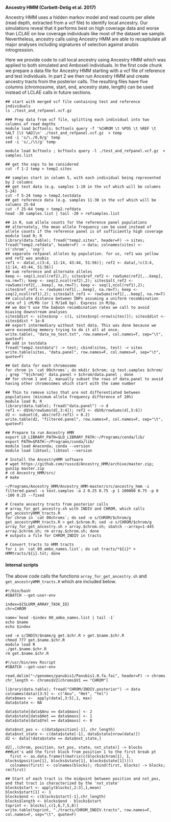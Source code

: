 **Ancestry HMM (Corbett-Detig et al. 2017)**

Ancestry HMM uses a hidden markov model and read counts per allele (read depth, extracted from a vcf file) to identify local ancestry. Our simulations reveal that it performs best on high coverage data and worse than LCLAE on low coverage individuals like most of the dataset we sample. Nevertheless, ancestry calls using Ancestry HMM are able to recapitulate all major analyses including signatures of selection against anubis introgression. 

Here we provide code to call local ancestry using Ancestry HMM which was applied to both simulated and Amboseli individuals. In the first code chunk we prepare a data file for Ancestry HMM starting with a vcf file of reference and test individuals. In part 2 we then run Ancestry HMM and create ancestry tracts from the posterior calls. The resulting files have five columns (chromosome, start, end, ancestry state, length) can be used instead of LCLAE calls in future sections. 

```console 
## start with merged vcf file containing test and reference individuals
ls ./test_and_refpanel.vcf.gz 

### Prep data from vcf file, splitting each individual into two columns of read depths 
module load bcftools; bcftools query -f '%CHROM \t %POS \t %REF \t %ALT [\t %AD]\n' ./test_and_refpanel.vcf.gz  > temp
sed -i 's/\./0,0/g' temp
sed -i 's/,/\t/g' temp

module load bcftools ; bcftools query -l ./test_and_refpanel.vcf.gz  > samples.list

## get the snps to be considered
cut -f 1-2 temp > temp2.sites 

## samples start in column 5, with each individual being represented by 2 columns
## get test data (e.g. samples 1-10 in the vcf which will be columns 5-24)
cut -f 5-24 temp > temp2.testdata
## get reference data (e.g. samples 11-30 in the vcf which will be columns 25-64
cut -f 25-64 temp > temp2.refdata
head -30 samples.list | tail -20 > refsamples.list

## in R, sum allele counts for the reference panel populations 
## alternately, the mean allele frequency can be used instead of allele counts if the reference panel is of sufficiently high coverage
module load R; R
library(data.table); fread("temp2.sites", header=F) -> sites; fread("temp2.refdata", header=F) -> data; colnames(sites) <- c('chrom', 'snp')
## separate refpanel alleles by population. for us, ref1 was yellow and ref2 was anubis
ref1 <- data[,c(3:4, 11:14, 43:44, 51:56)]; ref2 <- data[,!c(3:4, 11:14, 43:44, 51:56)] 
## sum reference and alternate alleles
keep <- seq(1,ncol(ref2),2); sites$ref_ref2 <- rowSums(ref2[,..keep], na.rm=T); keep <- seq(2,ncol(ref2),2); sites$alt_ref2 <- rowSums(ref2[,..keep], na.rm=T); keep <- seq(1,ncol(ref1),2); sites$ref_ref1 <- rowSums(ref1[,..keep], na.rm=T); keep <- seq(2,ncol(ref1),2); sites$alt_ref1 <- rowSums(ref1[,..keep], na.rm=T)
## calculate distance between SNPs assuming a uniform recombination rate of 1 cM/Mb (or 1 M/1e8 bp). Express in M/bp. 
## we don't use the baboon recombination rates we call to avoid biasing downstream analyses
sites$dist <- sites$snp - c(1, sites$snp[-nrow(sites)]); sites$dist <- sites$dist * 1e-8
## export intermediary without test data. This was done because we were exceeding memory trying to do it all at once. 
write.table(, "data_no_test.txt", row.names=F, col.names=T, sep="\t", quote=F)
## add in testdata
fread("temp2.testdata") -> test; cbind(sites, test) -> sites
write.table(sites, "data.panel", row.names=F, col.names=F, sep="\t", quote=F)

## Get data for each chromosome 
for chrom in `cat 00chroms`; do mkdir $chrom; cp test.samples $chrom/ ; grep '^${chrom}' data.panel > $chrom/data.panel ; done
## for chrom 1 and 2, manually subset the rows of data.panel to avoid having other chromosomes which start with the same number 

## Thin to remove sites that are not differentiated between populations (minimum allele frequency difference of 20%)
module load R; R
library(data.table); fread("data.panel") -> d
ref1 <- d$V4/rowSums(d[,3:4]); ref2 <- d$V6/rowSums(d[,5:6])
d2 <- subset(d, abs(ref2-ref1) > 0.2)
write.table(d2, "filtered.panel", row.names=F, col.names=F, sep="\t", quote=F)

```



```console
## Prepare to run Ancestry HMM
export LD_LIBRARY_PATH=$LD_LIBRARY_PATH:~/Programs/conda/lib/
export PATH=$PATH:~/Programs/conda/lib/
module load Anaconda; conda --version
module load libtool; libtool --version

# Install the AncestryHMM software
# wget https://github.com/russcd/Ancestry_HMM/archive/master.zip; gunzip master.zip
# cd Ancestry_HMM/src/
# make

~/Programs/Ancestry_HMM/Ancestry_HMM-master/src/ancestry_hmm -i filtered.panel -s test.samples -a 2 0.25 0.75 -p 1 100000 0.75 -p 0 -100 0.25 --fixed

# Create ancestry tracts from posterior calls
# array_for_get_ancestry.sh with INDIV and CHROM, which calls get_ancestryHMM_tracts.R 
for chrom in `cat 00chroms`; do sed -e s/CHROM/$chrom/g get_ancestryHMM_tracts.R > get.$chrom.R; sed -e s/CHROM/$chrom/g array_for_get_ancestry.sh > array.$chrom.sh; sbatch --array=1-445 array.$chrom.sh; rm array.$chrom.sh; done
# outputs a file for CHROM_INDIV in tracts

# Convert tracts to HMM tracts
for i in `cat 00_ambo_names.list`; do cat tracts/*${i}* > HMMtracts/${i}.txt; done 

```


#### Internal scripts

The above code calls the functions `array_for_get_ancestry.sh` and `get_ancestryHMM_tracts.R` which are included below. 

```console
#!/bin/bash
#SBATCH --get-user-env

index=${SLURM_ARRAY_TASK_ID}
chr=CHROM

name=`head -$index 00_ambo_names.list | tail -1`
echo $name
echo $index

sed -e s/INDIV/$name/g get.$chr.R > get.$name.$chr.R
chmod 777 get.$name.$chr.R
module load R
./get.$name.$chr.R
rm get.$name.$chr.R

```

```console
#!/usr/bin/env Rscript
#SBATCH --get-user-env

read.delim("~/genomes/panubis1/Panubis1.0.fa.fai", header=F) -> chroms
chr_length <- chroms$V2[chroms$V1 == "CHROM"]

library(data.table); fread("CHROM/INDIV.posterior") -> data
colnames(data)[3:5] <- c("Anu", "Het", "Yel")
data$maxs <-  apply(data[,3:5],1, max)
data$state <- NA

data$state[data$Anu == data$maxs] <- 2
data$state[data$Het == data$maxs] <- 1
data$state[data$Yel == data$maxs] <- 0

data$nxt_pos <- c(data$position[-1], chr_length)
data$nxt_state <- c(data$state[-1], data$state[nrow(data)])
d2 <- data[!data$state == data$nxt_state,]

d2[,.(chrom, position, nxt_pos, state, nxt_state)] -> blocks
###Let's add the first block from position 1 to the first break pt
  first <- as.data.frame(t(matrix(c(blocks$chrom[1], 1, blocks$position[1], blocks$state[1], blocks$state[1]))))
  colnames(first) <- colnames(blocks); rbind(first, blocks) -> blocks; rm(first)

## Start of each tract is the midpoint between position and nxt_pos, and that tract is characterized by the 'nxt_state'
blocks$start <- apply(blocks[,2:3],1,mean)
blocks$start[1] <- 1
blocks$end <- c(blocks$start[-1],chr_length)
blocks$length <- blocks$end - blocks$start
toprint <- blocks[,c(1,6,7,5,8)]
write.table(toprint, "./tracts/CHROM_INDIV.tracts", row.names=F, col.names=F, sep="\t", quote=F)


```